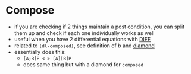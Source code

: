 # Compose

- if you are checking if 2 things maintain a post condition, you can split them
up and check if each one individually works as well
- useful when you have 2 differential equations with [DIFF](../pages/DIFF.md)
- related to `(dl-composed)`, see definition of b and [diamond](../pages/diamond.md)
- essentially does this:
  - `[A;B]P <-> [A][B]P`
  - does same thing but with a diamond for `composed`
